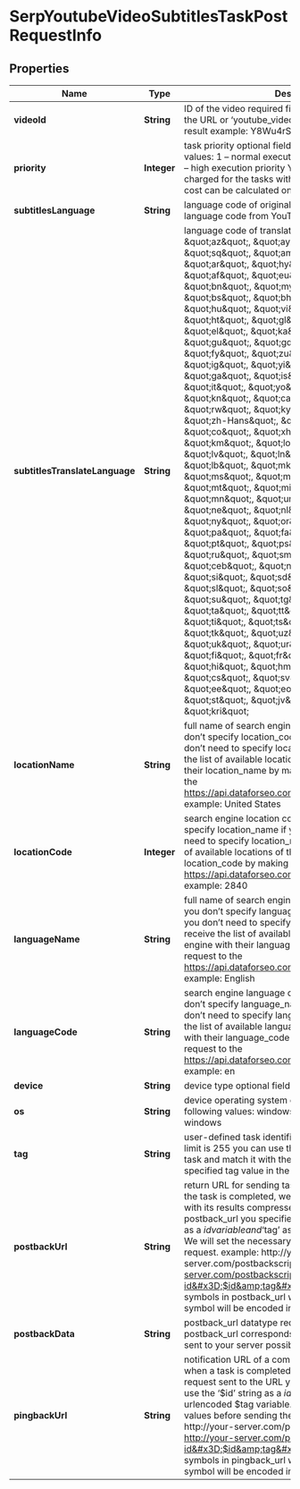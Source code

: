 

# SerpYoutubeVideoSubtitlesTaskPostRequestInfo


## Properties

| Name | Type | Description | Notes |
|------------ | ------------- | ------------- | -------------|
|**videoId** | **String** | ID of the video required field you can find video ID in the URL or ‘youtube_video’ item of YouTube Organic result example: Y8Wu4rSNJms |  [optional] |
|**priority** | **Integer** | task priority optional field can take the following values: 1 – normal execution priority (set by default) 2 – high execution priority You will be additionally charged for the tasks with high execution priority. The cost can be calculated on the Pricing page. |  [optional] |
|**subtitlesLanguage** | **String** | language code of original text you can get the language code from YouTube Video Info result |  [optional] |
|**subtitlesTranslateLanguage** | **String** | language code of translated text possible values: \&quot;az\&quot;, \&quot;ay\&quot;, \&quot;ak\&quot;, \&quot;sq\&quot;, \&quot;am\&quot;, \&quot;en\&quot;, \&quot;ar\&quot;, \&quot;hy\&quot;, \&quot;as\&quot;, \&quot;af\&quot;, \&quot;eu\&quot;, \&quot;be\&quot;, \&quot;bn\&quot;, \&quot;my\&quot;, \&quot;bg\&quot;, \&quot;bs\&quot;, \&quot;bho\&quot;, \&quot;cy\&quot;, \&quot;hu\&quot;, \&quot;vi\&quot;, \&quot;haw\&quot;, \&quot;ht\&quot;, \&quot;gl\&quot;, \&quot;lg\&quot;, \&quot;el\&quot;, \&quot;ka\&quot;, \&quot;gn\&quot;, \&quot;gu\&quot;, \&quot;gd\&quot;, \&quot;da\&quot;, \&quot;fy\&quot;, \&quot;zu\&quot;, \&quot;iw\&quot;, \&quot;ig\&quot;, \&quot;yi\&quot;, \&quot;id\&quot;, \&quot;ga\&quot;, \&quot;is\&quot;, \&quot;es\&quot;, \&quot;it\&quot;, \&quot;yo\&quot;, \&quot;kk\&quot;, \&quot;kn\&quot;, \&quot;ca\&quot;, \&quot;qu\&quot;, \&quot;rw\&quot;, \&quot;ky\&quot;, \&quot;zh-Hant\&quot;, \&quot;zh-Hans\&quot;, \&quot;ko\&quot;, \&quot;co\&quot;, \&quot;xh\&quot;, \&quot;ku\&quot;, \&quot;km\&quot;, \&quot;lo\&quot;, \&quot;la\&quot;, \&quot;lv\&quot;, \&quot;ln\&quot;, \&quot;lt\&quot;, \&quot;lb\&quot;, \&quot;mk\&quot;, \&quot;mg\&quot;, \&quot;ms\&quot;, \&quot;ml\&quot;, \&quot;dv\&quot;, \&quot;mt\&quot;, \&quot;mi\&quot;, \&quot;mr\&quot;, \&quot;mn\&quot;, \&quot;und\&quot;, \&quot;de\&quot;, \&quot;ne\&quot;, \&quot;nl\&quot;, \&quot;no\&quot;, \&quot;ny\&quot;, \&quot;or\&quot;, \&quot;om\&quot;, \&quot;pa\&quot;, \&quot;fa\&quot;, \&quot;pl\&quot;, \&quot;pt\&quot;, \&quot;ps\&quot;, \&quot;ro\&quot;, \&quot;ru\&quot;, \&quot;sm\&quot;, \&quot;sa\&quot;, \&quot;ceb\&quot;, \&quot;nso\&quot;, \&quot;sr\&quot;, \&quot;si\&quot;, \&quot;sd\&quot;, \&quot;sk\&quot;, \&quot;sl\&quot;, \&quot;so\&quot;, \&quot;sw\&quot;, \&quot;su\&quot;, \&quot;tg\&quot;, \&quot;th\&quot;, \&quot;ta\&quot;, \&quot;tt\&quot;, \&quot;te\&quot;, \&quot;ti\&quot;, \&quot;ts\&quot;, \&quot;tr\&quot;, \&quot;tk\&quot;, \&quot;uz\&quot;, \&quot;ug\&quot;, \&quot;uk\&quot;, \&quot;ur\&quot;, \&quot;fil\&quot;, \&quot;fi\&quot;, \&quot;fr\&quot;, \&quot;ha\&quot;, \&quot;hi\&quot;, \&quot;hmn\&quot;, \&quot;hr\&quot;, \&quot;cs\&quot;, \&quot;sv\&quot;, \&quot;sn\&quot;, \&quot;ee\&quot;, \&quot;eo\&quot;, \&quot;et\&quot;, \&quot;st\&quot;, \&quot;jv\&quot;, \&quot;ja\&quot;, \&quot;kri\&quot; |  [optional] |
|**locationName** | **String** | full name of search engine location required field if you don’t specify location_code if you use this field, you don’t need to specify location_code you can receive the list of available locations of the search engine with their location_name by making a separate request to the https://api.dataforseo.com/v3/serp/youtube/locations example: United States |  [optional] |
|**locationCode** | **Integer** | search engine location code required field if you don’t specify location_name if you use this field, you don’t need to specify location_name you can receive the list of available locations of the search engines with their location_code by making a separate request to the https://api.dataforseo.com/v3/serp/youtube/locations example: 2840 |  [optional] |
|**languageName** | **String** | full name of search engine language required field if you don’t specify language_code if you use this field, you don’t need to specify language_code you can receive the list of available languages of the search engine with their language_name by making a separate request to the https://api.dataforseo.com/v3/serp/youtube/languages example: English |  [optional] |
|**languageCode** | **String** | search engine language code required field if you don’t specify language_name if you use this field, you don’t need to specify language_name you can receive the list of available languages of the search engine with their language_code by making a separate request to the https://api.dataforseo.com/v3/serp/youtube/languages example: en |  [optional] |
|**device** | **String** | device type optional field only value: desktop |  [optional] |
|**os** | **String** | device operating system optional field choose from the following values: windows, macos default value: windows |  [optional] |
|**tag** | **String** | user-defined task identifier optional field the character limit is 255 you can use this parameter to identify the task and match it with the result you will find the specified tag value in the data object of the response |  [optional] |
|**postbackUrl** | **String** | return URL for sending task results optional field once the task is completed, we will send a POST request with its results compressed in the gzip format to the postback_url you specified you can use the ‘$id’ string as a $id variable and ‘$tag’ as urlencoded $tag variable. We will set the necessary values before sending the request. example: http://your-server.com/postbackscript?id&#x3D;$id http://your-server.com/postbackscript?id&#x3D;$id&amp;tag&#x3D;$tag Note: special symbols in postback_url will be urlencoded; i.a., the # symbol will be encoded into %23 |  [optional] |
|**postbackData** | **String** | postback_url datatype required field if you specify postback_url corresponds to the datatype that will be sent to your server possible value: advanced |  [optional] |
|**pingbackUrl** | **String** | notification URL of a completed task optional field when a task is completed we will notify you by GET request sent to the URL you have specified you can use the ‘$id’ string as a $id variable and ‘$tag’ as urlencoded $tag variable. We will set the necessary values before sending the request. example: http://your-server.com/pingscript?id&#x3D;$id http://your-server.com/pingscript?id&#x3D;$id&amp;tag&#x3D;$tag Note: special symbols in pingback_url will be urlencoded; i.a., the # symbol will be encoded into %23 |  [optional] |



